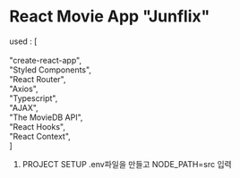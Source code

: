 # React Movie App "Junflix"

used : [<br>
    <br>"create-react-app",
    <br>"Styled Components",
    <br>"React Router",
    <br>"Axios",
    <br>"Typescript",
    <br>"AJAX",
    <br>"The MovieDB API",
    <br>"React Hooks",
    <br>"React Context",
<br>]


1. PROJECT SETUP
    .env파일을 만들고 NODE_PATH=src 입력